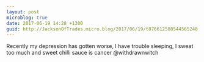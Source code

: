 ```yaml
---
layout: post
microblog: true
date: 2017-06-19 14:28 +1300
guid: http://JacksonOfTrades.micro.blog/2017/06/19/t876612588544565248.html
---
```

Recently my depression has gotten worse, I have trouble sleeping, I sweat too much and sweet chilli sauce is cancer @withdrawnwitch
